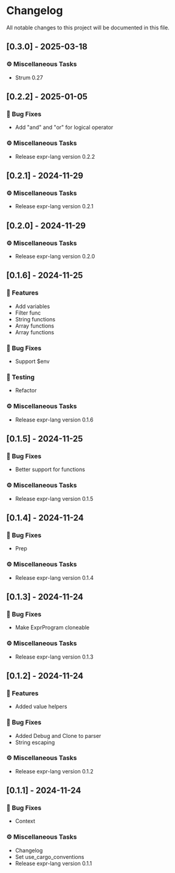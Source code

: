 # Changelog

All notable changes to this project will be documented in this file.

## [0.3.0] - 2025-03-18

### ⚙️ Miscellaneous Tasks

- Strum 0.27

## [0.2.2] - 2025-01-05

### 🐛 Bug Fixes

- Add "and" and "or" for logical operator

### ⚙️ Miscellaneous Tasks

- Release expr-lang version 0.2.2

## [0.2.1] - 2024-11-29

### ⚙️ Miscellaneous Tasks

- Release expr-lang version 0.2.1

## [0.2.0] - 2024-11-29

### ⚙️ Miscellaneous Tasks

- Release expr-lang version 0.2.0

## [0.1.6] - 2024-11-25

### 🚀 Features

- Add variables
- Filter func
- String functions
- Array functions
- Array functions

### 🐛 Bug Fixes

- Support $env

### 🧪 Testing

- Refactor

### ⚙️ Miscellaneous Tasks

- Release expr-lang version 0.1.6

## [0.1.5] - 2024-11-25

### 🐛 Bug Fixes

- Better support for functions

### ⚙️ Miscellaneous Tasks

- Release expr-lang version 0.1.5

## [0.1.4] - 2024-11-24

### 🐛 Bug Fixes

- Prep

### ⚙️ Miscellaneous Tasks

- Release expr-lang version 0.1.4

## [0.1.3] - 2024-11-24

### 🐛 Bug Fixes

- Make ExprProgram cloneable

### ⚙️ Miscellaneous Tasks

- Release expr-lang version 0.1.3

## [0.1.2] - 2024-11-24

### 🚀 Features

- Added value helpers

### 🐛 Bug Fixes

- Added Debug and Clone to parser
- String escaping

### ⚙️ Miscellaneous Tasks

- Release expr-lang version 0.1.2

## [0.1.1] - 2024-11-24

### 🐛 Bug Fixes

- Context

### ⚙️ Miscellaneous Tasks

- Changelog
- Set use_cargo_conventions
- Release expr-lang version 0.1.1

<!-- generated by git-cliff -->
